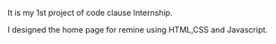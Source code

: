 It is my 1st project of code clause Internship.

I designed the home page for remine using HTML,CSS and Javascript.
